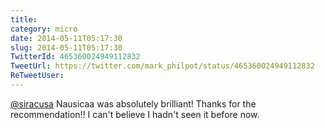 ```yaml
---
title: 
category: micro
date: 2014-05-11T05:17:30
slug: 2014-05-11T05:17:30
TwitterId: 465360024949112832
TweetUrl: https://twitter.com/mark_philpot/status/465360024949112832
ReTweetUser: 
---
```


[@siracusa](https://twitter.com/siracusa) Nausicaa was absolutely brilliant! Thanks for the recommendation!! I can't believe I hadn't seen it before now.